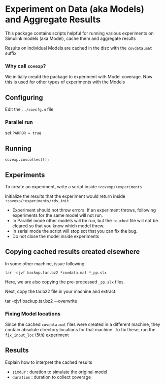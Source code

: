 # Experiment on Data (aka Models) and Aggregate Results

This package contains scripts helpful for running various experiments on
Simulink models (aka Model), cache them and aggregate results

Results on individual Models are cached in the disc with the `covdata.mat`
suffix

### Why call `covexp`?

We initially creatd the package to experiment with Model coverage. 
Now this is used for other types of experiments with the Models

## Configuring

Edit the `../covcfg.m` file

### Parallel run

set `PARFOR = true`

## Running

    covexp.covcollect();

## Experiments

To create an experiment, write a script inside `+covexp/+experiments`

Initialize the results that the experiment would return inside 
`+covexp/+experiments/+ds_init`

- Experiment should not throw errors. If an experiment throws, following experiments for the same model will not run.
- In Parallel mode other models will be run, but the `touched` file will not be cleared so that you know which model threw.
- In serial mode the script will stop sot that you can fix the bug.
- Do not close the model inside experiments

## Copying cached results created elsewhere

In some other machine, issue following

    tar -cjvf backup.tar.bz2 *covdata.mat *_pp.slx

Here, we are also copying the pre-processed `_pp.slx` files.

Next, copy the tar.bz2 file in your machine and extract:

  tar -xjvf backup.tar.bz2 --overwrite

### Fixing Model locations

Since the cached `covdata.mat` files were created in a different machine, 
they contain absolute directory locations for that machine. To fix these,
run the `fix_input_loc` (5th) experiment

## Results

Explain how to interpret the cached results

- `simdur` : duration to simulate the original model
- `duration` : duration to collect coverage